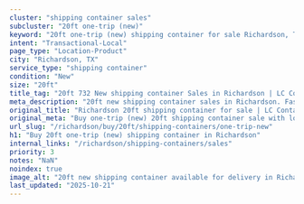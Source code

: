 ```yaml
---
cluster: "shipping container sales"
subcluster: "20ft one-trip (new)"
keyword: "20ft one-trip (new) shipping container for sale Richardson, TX"
intent: "Transactional-Local"
page_type: "Location-Product"
city: "Richardson, TX"
service_type: "shipping container"
condition: "New"
size: "20ft"
title_tag: "20ft 732 New shipping container Sales in Richardson | LC Container"
meta_description: "20ft new shipping container sales in Richardson. Fast delivery, competitive pricing. Serving shipping containers area. Quote ID: LRD. Call (214) 524-4168 for your free quote today."
original_title: "Richardson 20ft shipping container for sale | LC Container"
original_meta: "Buy one-trip (new) 20ft shipping container sale with local delivery in Richardson, TX. LC Container — local Since 2003. Request a fast quote today."
url_slug: "/richardson/buy/20ft/shipping-containers/one-trip-new"
h1: "Buy 20ft one-trip (new) shipping container in Richardson"
internal_links: "/richardson/shipping-containers/sales"
priority: 3
notes: "NaN"
noindex: true
image_alt: "20ft new shipping container available for delivery in Richardson"
last_updated: "2025-10-21"
---
```


<!-- TODO: Add unique city/inventory copy, images, and internal links here. -->
